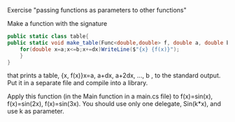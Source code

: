 Exercise "passing functions as parameters to other functions"

Make a function with the signature

```csharp
public static class table{
public static void make_table(Func<double,double> f, double a, double b, double dx){
	for(double x=a;x<=b;x+=dx)WriteLine($"{x} {f(x)}");
	}
}
```

that prints a table, {x, f(x)}x=a, a+dx, a+2dx, ..., b , to the standard output. Put it in a separate file and compile into a library.

Apply this function (in the Main function in a main.cs file) to f(x)=sin(x), f(x)=sin(2x), f(x)=sin(3x). You should use only one delegate, Sin(k*x), and use k as parameter. 
